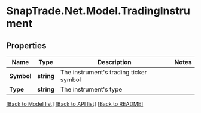 # SnapTrade.Net.Model.TradingInstrument

## Properties

Name | Type | Description | Notes
------------ | ------------- | ------------- | -------------
**Symbol** | **string** | The instrument&#39;s trading ticker symbol | 
**Type** | **string** | The instrument&#39;s type | 

[[Back to Model list]](../README.md#documentation-for-models) [[Back to API list]](../README.md#documentation-for-api-endpoints) [[Back to README]](../README.md)

